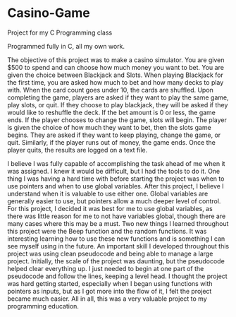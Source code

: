 # Casino-Game
Project for my C Programming class

Programmed fully in C, all my own work.

The objective of this project was to make a casino simulator. You are given $500 to spend and can choose how much money you want to bet. You are given the choice between Blackjack and Slots. When playing Blackjack for the first time, you are asked how much to bet and how many decks to play with. When the card count goes under 10, the cards are shuffled. Upon completing the game, players are asked if they want to play the same game, play slots, or quit. If they choose to play blackjack, they will be asked if they would like to reshuffle the deck. If the bet amount is 0 or less, the game ends. If the player chooses to change the game, slots will begin. The player is given the choice of how much they want to bet, then the slots game begins. They are asked if they want to keep playing, change the game, or quit. Similarly, if the player runs out of money, the game ends. Once the player quits, the results are logged on a text file.

I believe I was fully capable of accomplishing the task ahead of me when it was assigned. I knew it would be difficult, but I had the tools to do it. One thing I was having a hard time with before starting the project was when to use pointers and when to use global variables. After this project, I believe I understand when it is valuable to use either one. Global variables are generally easier to use, but pointers allow a much deeper level of control. For this project, I decided it was best for me to use global variables, as there was little reason for me to not have variables global, though there are many cases where this may be a must. Two new things I learned throughout this project were the Beep function and the random functions. It was interesting learning how to use these new functions and is something I can see myself using in the future. An important skill I developed throughout this project was using clean pseudocode and being able to manage a large project. Initially, the scale of the project was daunting, but the pseudocode helped clear everything up. I just needed to begin at one part of the pseudocode and follow the lines, keeping a level head. I thought the project was hard getting started, especially when I began using functions with pointers as inputs, but as I got more into the flow of it, I felt the project became much easier. All in all, this was a very valuable project to my programming education.
